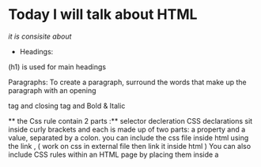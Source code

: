  # Today I will talk about HTML
 
*it is consisite about*
* Headings:

(h1) is used for main headings

Paragraphs: To create a paragraph, surround the words that make up the paragraph with an opening

tag and closing tag and Bold & Italic

 ** the Css rule contain 2 parts :**
selector
decleration CSS declarations sit inside curly brackets and each is made up of two parts: a property and a value, separated by a colon.
you can include the css file inside html using the link , ( work on css in external file then link it inside html )
You can also include CSS rules within an HTML page by placing them inside a <style> element

## javascript :
Each version of a web browser adds new features,Often these new features make tasks easier, and better, than using older techniques.

the basics:
Being able to change the content of an HTML page while it is loaded in the browser is very powerful.
**it has different loops loops :**
* for loop : when you know the number of times you want to run the loop used whith number  
* while loop : use it when you do not know the number u will run used with strigh
* do-while loop : it will run the statement inside the curly brackets at least once.
 **examples**

Modify the content of the page that Program rules or instructions the browser can followReact to events triggered by the user or browser
**the  logical operators :**
* (&&) : if the two operateds are true then the result will be true,other its false
* (!) : not , the opposite.
* (||) : if the two operateds are true,or one of them is true then the result will be true,otherwise its false.
